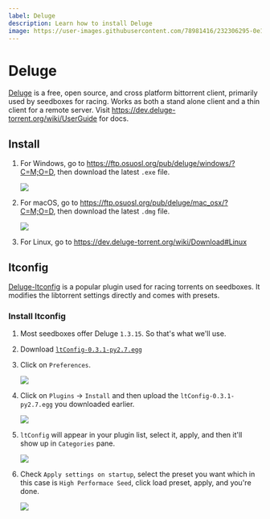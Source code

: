 ```yaml
---
label: Deluge
description: Learn how to install Deluge
image: https://user-images.githubusercontent.com/78981416/232306295-0e123ed8-c837-4d19-b8a8-cb50229709fe.png
---
```


# Deluge

[Deluge](https://deluge-torrent.org/) is a free, open source, and cross platform bittorrent client, primarily used by seedboxes for racing. Works as both a stand alone client and a thin client for a remote server. Visit <https://dev.deluge-torrent.org/wiki/UserGuide> for docs. 

## Install

1. For Windows, go to <https://ftp.osuosl.org/pub/deluge/windows/?C=M;O=D>, then download the latest `.exe` file.

    ![](https://user-images.githubusercontent.com/78981416/232305635-111a14c6-7dba-4ff1-a4b4-90e6dc0e4808.png)

2. For macOS, go to <https://ftp.osuosl.org/pub/deluge/mac_osx/?C=M;O=D>, then download the latest `.dmg` file.

    ![](https://user-images.githubusercontent.com/78981416/232306677-efd31d7f-57c6-4a19-bf0f-62e354ea0c99.png)

3. For Linux, go to <https://dev.deluge-torrent.org/wiki/Download#Linux>

## ltconfig

[Deluge-ltconfig](https://github.com/ratanakvlun/deluge-ltconfig/releases) is a popular plugin used for racing torrents on seedboxes. It modifies the libtorrent settings directly and comes with presets.

### Install ltconfig

1. Most seedboxes offer Deluge `1.3.15`. So that's what we'll use.
2. Download [`ltConfig-0.3.1-py2.7.egg`](https://github.com/ratanakvlun/deluge-ltconfig/releases/tag/v0.3.1)
3. Click on `Preferences`.

    ![](https://user-images.githubusercontent.com/78981416/232335499-4be73157-341d-4bbc-b463-0c7380bbdaa1.png)

4. Click on `Plugins` -> `Install` and then upload the `ltConfig-0.3.1-py2.7.egg` you downloaded earlier.

    ![](https://user-images.githubusercontent.com/78981416/232335563-7450b9e2-1427-4daf-8f6f-17963f68d047.png)

5. `ltConfig` will appear in your plugin list, select it, apply, and then it'll show up in `Categories` pane.

    ![](https://user-images.githubusercontent.com/78981416/232335700-665a5dd9-fd7c-4509-b07a-d5abd682ec02.png)

6. Check `Apply settings on startup`, select the preset you want which in this case is `High Performace Seed`, click load preset, apply, and you're done.

    ![](https://user-images.githubusercontent.com/78981416/232335845-f8464500-c2c8-43dd-9149-2ee5f9579686.png)